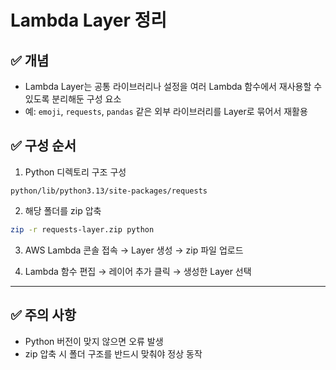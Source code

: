 # Lambda Layer 정리

## ✅ 개념

- Lambda Layer는 공통 라이브러리나 설정을 여러 Lambda 함수에서 재사용할 수 있도록 분리해둔 구성 요소
- 예: `emoji`, `requests`, `pandas` 같은 외부 라이브러리를 Layer로 묶어서 재활용

## ✅ 구성 순서

1. Python 디렉토리 구조 구성

```
python/lib/python3.13/site-packages/requests
```

2. 해당 폴더를 zip 압축

```bash
zip -r requests-layer.zip python
```

3. AWS Lambda 콘솔 접속 → Layer 생성 → zip 파일 업로드

4. Lambda 함수 편집 → 레이어 추가 클릭 → 생성한 Layer 선택

---

## ✅ 주의 사항

- Python 버전이 맞지 않으면 오류 발생
- zip 압축 시 폴더 구조를 반드시 맞춰야 정상 동작